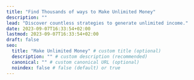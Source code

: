 ```yaml
---
title: "Find Thousands of ways to Make Unlimited Money"
description: ""
lead: "Discover countless strategies to generate unlimited income."
date: 2023-09-07T16:33:54+02:00
lastmod: 2023-09-07T16:33:54+02:00
draft: false
seo:
  title: "Make Unlimited Money" # custom title (optional)
  description: "" # custom description (recommended)
  canonical: "" # custom canonical URL (optional)
  noindex: false # false (default) or true
---
```

